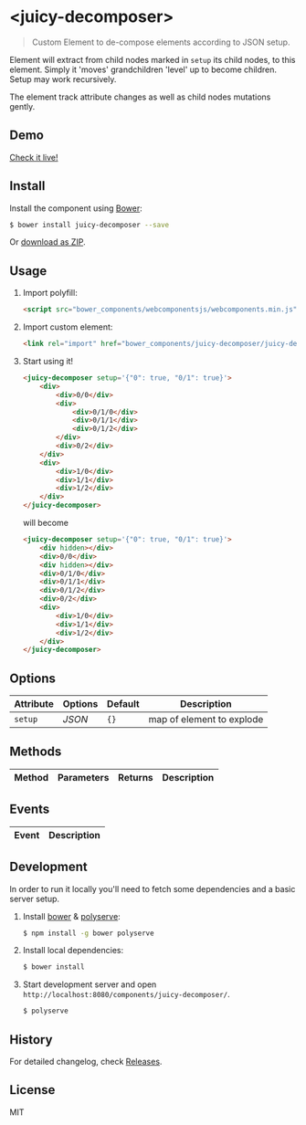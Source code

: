 # &lt;juicy-decomposer&gt;

> Custom Element to de-compose elements according to JSON setup.

Element will extract from child nodes marked in `setup` its child nodes, to this element.
Simply it 'moves' grandchildren 'level' up to become children.
Setup may work recursively.

The element track attribute changes as well as child nodes mutations gently.

## Demo

[Check it live!](http://Juicy.github.io/juicy-decomposer)

## Install

Install the component using [Bower](http://bower.io/):

```sh
$ bower install juicy-decomposer --save
```

Or [download as ZIP](https://github.com/Juicy/juicy-decomposer/archive/master.zip).

## Usage

1. Import polyfill:

    ```html
    <script src="bower_components/webcomponentsjs/webcomponents.min.js"></script>
    ```

2. Import custom element:

    ```html
    <link rel="import" href="bower_components/juicy-decomposer/juicy-decomposer.html">
    ```

3. Start using it!

    ```html
    <juicy-decomposer setup='{"0": true, "0/1": true}'>
        <div>
            <div>0/0</div>
            <div>
                <div>0/1/0</div>
                <div>0/1/1</div>
                <div>0/1/2</div>
            </div>
            <div>0/2</div>
        </div>
        <div>
            <div>1/0</div>
            <div>1/1</div>
            <div>1/2</div>
        </div>
    </juicy-decomposer>
    ```
    will become
    ```html
    <juicy-decomposer setup='{"0": true, "0/1": true}'>
        <div hidden></div>
        <div>0/0</div>
        <div hidden></div>
        <div>0/1/0</div>
        <div>0/1/1</div>
        <div>0/1/2</div>
        <div>0/2</div>
        <div>
            <div>1/0</div>
            <div>1/1</div>
            <div>1/2</div>
        </div>
    </juicy-decomposer>
    ```

## Options

Attribute     | Options     | Default      | Description
---           | ---         | ---          | ---
`setup`       | *JSON*      | `{}`         | map of element to explode

## Methods

Method        | Parameters   | Returns     | Description
---           | ---          | ---         | ---

## Events

Event         | Description
---           | ---

## Development

In order to run it locally you'll need to fetch some dependencies and a basic server setup.

1. Install [bower](http://bower.io/) & [polyserve](https://npmjs.com/polyserve):

    ```sh
    $ npm install -g bower polyserve
    ```

2. Install local dependencies:

    ```sh
    $ bower install
    ```

3. Start development server and open `http://localhost:8080/components/juicy-decomposer/`.

    ```sh
    $ polyserve
    ```

## History

For detailed changelog, check [Releases](https://github.com/Juicy/juicy-decomposer/releases).

## License

MIT
